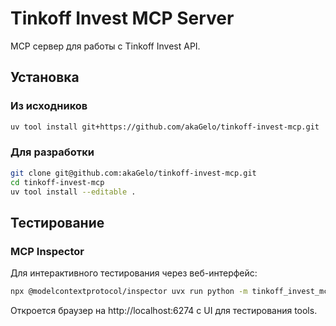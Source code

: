 # Tinkoff Invest MCP Server

MCP сервер для работы с Tinkoff Invest API.

## Установка

### Из исходников
```bash
uv tool install git+https://github.com/akaGelo/tinkoff-invest-mcp.git
```

### Для разработки
```bash
git clone git@github.com:akaGelo/tinkoff-invest-mcp.git
cd tinkoff-invest-mcp
uv tool install --editable .
```

## Тестирование

### MCP Inspector
Для интерактивного тестирования через веб-интерфейс:
```bash
npx @modelcontextprotocol/inspector uvx run python -m tinkoff_invest_mcp.server
```
Откроется браузер на http://localhost:6274 с UI для тестирования tools.
